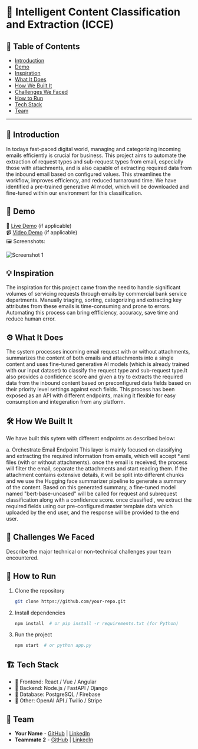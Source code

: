 # 🚀 Intelligent Content Classification and Extraction (ICCE)

## 📌 Table of Contents
- [Introduction](#introduction)
- [Demo](#demo)
- [Inspiration](#inspiration)
- [What It Does](#what-it-does)
- [How We Built It](#how-we-built-it)
- [Challenges We Faced](#challenges-we-faced)
- [How to Run](#how-to-run)
- [Tech Stack](#tech-stack)
- [Team](#team)

---

## 🎯 Introduction
In todays fast-paced digital world, managing and categorizing incoming emails efficiently is crucial for business. This project aims to automate the extraction of request types and sub-request types from email, especially those with attachments, and is also capable of extracting required data from the inbound email based on configured values. This streamlines the workflow, improves efficiency, and reduced turnaround time. We have identified a pre-trained generative AI model, which will be downloaded and fine-tuned within our environment for this classification.

## 🎥 Demo
🔗 [Live Demo](#) (if applicable)  
📹 [Video Demo](#) (if applicable)  
🖼️ Screenshots:

![Screenshot 1](link-to-image)

## 💡 Inspiration
The inspiration for this project came from the need to handle significant volumes of servicing requests through emails by commercial bank service departments. Manually triaging, sorting, categorizing and extracting key attributes from these emails is time-consuming and prone to errors. Automating this process can bring effficiency, accuracy, save time and reduce human error.

## ⚙️ What It Does
The system processes incoming email request with or without attachments, summarizes the content of both emails and attachments into a single content and uses fine-tuned generative AI models (which is already trained with our input dataset) to classify the request type and sub-request type.It also provides a confidence score and given a try to extracts the required data from the inbound content based on preconfigured data fields based on their priority level settings against each fields. This process has been exposed as an API with different endpoints, making it flexible for easy consumption and integeration from any platform.

## 🛠️ How We Built It
We have built this sytem with different endpoints as described below:

a. Orchestrate Email Endpoint
This layer is mainly focused on classifying and extracting the required information from emails, which will accept *.eml files (with or without attachments). once the email is received, the process will filter the email, separate the attachments and start reading them. If the attachment contains extensive details, it will be split into different chunks and we use the Hugging face summarizer pipeline to generate a summary of the content. Based on this generated summary, a fine-tuned model named "bert-base-uncased" will be called for request and subrequest classification along with a confidence score. once classified , we extract the required fields using our pre-configured master template data which uploaded by the end user, and the response will be provided to the end user.

## 🚧 Challenges We Faced
Describe the major technical or non-technical challenges your team encountered.

## 🏃 How to Run
1. Clone the repository  
   ```sh
   git clone https://github.com/your-repo.git
   ```
2. Install dependencies  
   ```sh
   npm install  # or pip install -r requirements.txt (for Python)
   ```
3. Run the project  
   ```sh
   npm start  # or python app.py
   ```

## 🏗️ Tech Stack
- 🔹 Frontend: React / Vue / Angular
- 🔹 Backend: Node.js / FastAPI / Django
- 🔹 Database: PostgreSQL / Firebase
- 🔹 Other: OpenAI API / Twilio / Stripe

## 👥 Team
- **Your Name** - [GitHub](#) | [LinkedIn](#)
- **Teammate 2** - [GitHub](#) | [LinkedIn](#)

